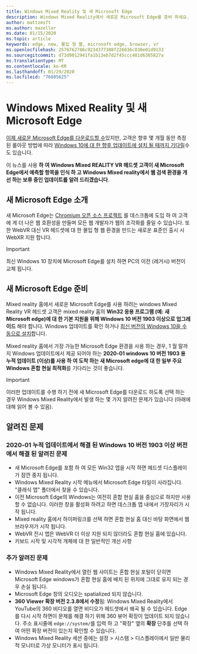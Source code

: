 ```yaml
---
title: Windows Mixed Reality 및 새 Microsoft Edge
description: Windows Mixed Reality에서 새로운 Microsoft Edge를 준비 하세요. 에는 필요한 변경 사항, 검색할 업데이트 및 알려진 문제가 포함 됩니다.
author: mattzmsft
ms.author: mazeller
ms.date: 01/15/2020
ms.topic: article
keywords: edge, new, 몰입 형 웹, microsoft edge, browser, vr
ms.openlocfilehash: 2576762786c9234377308f226036c830e01d9133
ms.sourcegitcommit: d73d9012941fa1b13eb7d2f45ccc481d6365827a
ms.translationtype: MT
ms.contentlocale: ko-KR
ms.lasthandoff: 01/29/2020
ms.locfileid: "76885625"
---
```

# <a name="windows-mixed-reality-and-the-new-microsoft-edge"></a>Windows Mixed Reality 및 새 Microsoft Edge

[이제 새로운 Microsoft Edge를 다운로드할 수](https://blogs.windows.com/windowsexperience/?p=173496)있지만, 고객은 향후 몇 개월 동안 측정 된 롤아웃 방법에 따라 [Windows 10에 대 한 향후 업데이트에 설치 될 때까지 기다릴](https://blogs.windows.com/msedgedev/2020/01/15/upgrading-new-microsoft-edge-79-chromium/)수도 있습니다. 

이 뉴스를 사용 **하 여 Windows Mixed REALITY VR 헤드셋 고객이 새 Microsoft Edge에서 예측할 항목을 인식 하 고 Windows Mixed reality에서 웹 검색 환경을 개선 하는 보류 중인 업데이트를 알려 드리겠습니다**.

## <a name="introducing-the-new-microsoft-edge"></a>새 Microsoft Edge 소개

새 Microsoft Edge는 [Chromium 오픈 소스 프로젝트](https://blogs.windows.com/windowsexperience/2018/12/06/microsoft-edge-making-the-web-better-through-more-open-source-collaboration/) 를 데스크톱에 도입 하 여 고객에 게 더 나은 웹 호환성을 만들며 모든 웹 개발자가 웹의 조각화를 줄일 수 있습니다. 또한 WebVR 대신 VR 헤드셋에 대 한 몰입 형 웹 환경을 만드는 새로운 표준인 출시 시 WebXR 지원 합니다.

>[!IMPORTANT]
>최신 Windows 10 장치에 Microsoft Edge를 설치 하면 PC의 이전 (레거시) 버전이 교체 됩니다.

## <a name="getting-ready-for-the-new-microsoft-edge"></a>새 Microsoft Edge 준비

Mixed reality 홈에서 새로운 Microsoft Edge를 사용 하려는 windows Mixed Reality VR 헤드셋 고객은 mixed reality 홈의 **Win32 응용 프로그램 (예: 새 Microsoft edge)에 대 한 기본 지원을 위해 Windows 10 버전 1903 이상으로 업그레이드** 해야 합니다. Windows 업데이트를 확인 하거나 [최신 버전의 Windows 10을 수동으로 설치](https://www.microsoft.com/en-us/software-download/windows10)합니다.

Mixed reality 홈에서 가장 가능한 Microsoft Edge 환경을 사용 하는 경우, 1 월 말까지 Windows 업데이트에서 제공 되어야 하는 **2020-01 windows 10 버전 1903 용 누적 업데이트 (이상)를 사용 하 여 도착 하는 새 Microsoft edge에 대 한 일부 주요 Windows 혼합 현실 최적화**를 기다리는 것이 좋습니다.

>[!IMPORTANT]
>이러한 업데이트를 수행 하기 전에 새 Microsoft Edge를 다운로드 하도록 선택 하는 경우 Windows Mixed Reality에서 발생 하는 몇 가지 알려진 문제가 있습니다 (아래에 대해 읽어 볼 수 있음).

## <a name="known-issues"></a>알려진 문제

### <a name="known-issues-resolved-by-the-2020-01-cumulative-update-for-windows-10-version-1903-or-later"></a>2020-01 누적 업데이트에서 해결 된 Windows 10 버전 1903 이상 버전에서 해결 된 알려진 문제

- 새 Microsoft Edge를 포함 하 여 모든 Win32 앱을 시작 하면 헤드셋 디스플레이가 잠깐 중지 됩니다.
- Windows Mixed Reality 시작 메뉴에서 Microsoft Edge 타일이 사라집니다. "클래식 앱" 폴더에서 찾을 수 있습니다.
- 이전 Microsoft Edge의 Windows는 여전히 혼합 현실 홈을 중심으로 하지만 사용할 수 없습니다. 이러한 창을 활성화 하려고 하면 데스크톱 앱 내에서 가장자리가 시작 됩니다.
- Mixed reality 홈에서 하이퍼링크를 선택 하면 혼합 현실 홈 대신 바탕 화면에서 웹 브라우저가 시작 됩니다.
- WebVR 전시 앱은 WebVR 더 이상 지원 되지 않더라도 혼합 현실 홈에 있습니다.
- 키보드 시작 및 시각적 개체에 대 한 일반적인 개선 사항

### <a name="additional-known-issues"></a>추가 알려진 문제

-   Windows Mixed Reality에서 열린 웹 사이트는 혼합 현실 포털이 닫히면 Microsoft Edge windows가 혼합 현실 홈에 배치 된 위치에 그대로 유지 되는 경우 손실 됩니다.
-   Microsoft Edge 창의 오디오는 spatialized 되지 않습니다.
-   **360 Viewer 확장 버전 2.3.8에서 수정**됨: Windows Mixed Reality에서 YouTube의 360 비디오를 열면 비디오가 헤드셋에서 왜곡 될 수 있습니다. Edge를 다시 시작 하면이 문제를 해결 하기 위해 360 뷰어 확장이 업데이트 되지 않습니다. 주소 표시줄에 `edge://system/`를 입력 하 고 "확장" 옆의 **확장** 단추를 선택 하 여 어떤 확장 버전이 있는지 확인할 수 있습니다.
-   Windows Mixed Reality 세션 중에는 설정 > 시스템 > 디스플레이에서 일반 물리적 모니터로 가상 모니터가 표시 됩니다.




